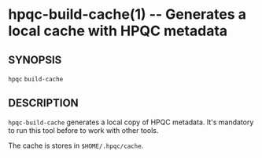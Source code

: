 hpqc-build-cache(1) -- Generates a local cache with HPQC metadata
=================================================================

## SYNOPSIS

`hpqc` `build-cache`

## DESCRIPTION

`hpqc-build-cache` generates a local copy of HPQC metadata. It's mandatory to
run this tool before to work with other tools.

The cache is stores in `$HOME/.hpqc/cache`.
